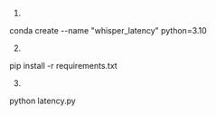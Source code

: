 1.

conda create --name "whisper_latency" python=3.10

2.

pip install -r requirements.txt

3.

python latency.py
